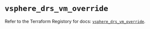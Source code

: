 # `vsphere_drs_vm_override`

Refer to the Terraform Registory for docs: [`vsphere_drs_vm_override`](https://www.terraform.io/docs/providers/vsphere/r/drs_vm_override).
